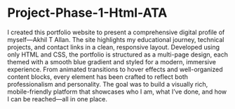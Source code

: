 # Project-Phase-1-Html-ATA

I created this portfolio website to present a comprehensive digital profile of myself—Akhil T Allan. The site highlights my educational journey, technical projects, and contact links in a clean, responsive layout. Developed using only HTML and CSS, the portfolio is structured as a multi-page design, each themed with a smooth blue gradient and styled for a modern, immersive experience. From animated transitions to hover effects and well-organized content blocks, every element has been crafted to reflect both professionalism and personality. The goal was to build a visually rich, mobile-friendly platform that showcases who I am, what I’ve done, and how I can be reached—all in one place.

